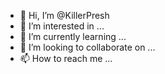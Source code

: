 - 👋 Hi, I’m @KillerPresh
- 👀 I’m interested in ...
- 🌱 I’m currently learning ...
- 💞️ I’m looking to collaborate on ...
- 📫 How to reach me ...

<!---
KillerPresh/KillerPresh is a ✨ special ✨ repository because its `README.md` (this file) appears on your GitHub profile.
You can click the Preview link to take a look at your changes.
--->

